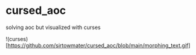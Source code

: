 # cursed_aoc
solving aoc but visualized with curses

!(curses)[https://github.com/sirtowmater/cursed_aoc/blob/main/morphing_text.gif]
